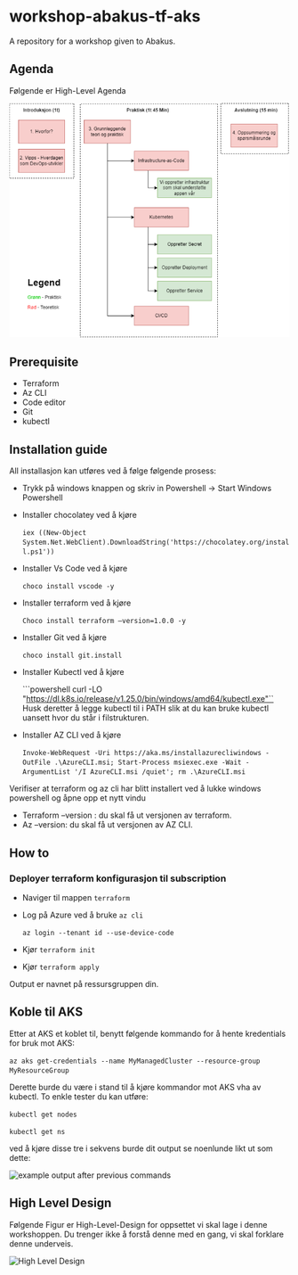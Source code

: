 # workshop-abakus-tf-aks

A repository for a workshop given to Abakus.

## Agenda

Følgende er High-Level Agenda

![Overview of agenda](overview_agenda.png)

## Prerequisite

* Terraform
* Az CLI
* Code editor
* Git
* kubectl

## Installation guide

All installasjon kan utføres ved å følge følgende prosess:

* Trykk på windows knappen og skriv in Powershell -> Start Windows Powershell
* Installer chocolatey ved å kjøre

  ```iex ((New-Object System.Net.WebClient).DownloadString('https://chocolatey.org/install.ps1'))```
* Installer Vs Code ved å kjøre

    ```choco install vscode -y```
* Installer terraform ved å kjøre

   ```Choco install terraform –version=1.0.0 -y```
* Installer Git ved å kjøre

   ```choco install git.install```

* Installer Kubectl ved å kjøre
  
  ```powershell curl -LO "https://dl.k8s.io/release/v1.25.0/bin/windows/amd64/kubectl.exe"``
   Husk deretter å legge kubectl til i PATH slik at du kan bruke kubectl uansett hvor du står i filstrukturen.

* Installer AZ CLI ved å kjøre

  ```Invoke-WebRequest -Uri https://aka.ms/installazurecliwindows -OutFile .\AzureCLI.msi; Start-Process msiexec.exe -Wait -ArgumentList '/I AzureCLI.msi /quiet'; rm .\AzureCLI.msi```

Verifiser at terraform og az cli har blitt installert ved å lukke windows powershell og åpne opp et nytt vindu

* Terraform –version : du skal få ut versjonen av terraform.
* Az –version: du skal få ut versjonen av AZ CLI.

## How to

### Deployer terraform konfigurasjon til subscription

* Naviger til mappen `terraform`
* Log på Azure ved å bruke `az cli`

   ```az login --tenant id --use-device-code```
* Kjør `terraform init`
* Kjør `terraform apply`

Output er navnet på ressursgruppen din.

## Koble til AKS

Etter at AKS et koblet til, benytt følgende kommando for å hente kredentials for bruk mot AKS:

```az aks get-credentials --name MyManagedCluster --resource-group MyResourceGroup```

Derette burde du være i stand til å kjøre kommandor mot AKS vha av kubectl. To enkle tester du kan utføre:

```kubectl get nodes```

```kubectl get ns```

ved å kjøre disse tre i sekvens burde dit output se noenlunde likt ut som dette:

![example output after previous commands](example_ouput_init_test.png)

## High Level Design

Følgende Figur er High-Level-Design for oppsettet vi skal lage i denne workshoppen.
Du trenger ikke å forstå denne med en gang, vi skal forklare denne underveis.

![High Level Design](high_level_design.png)
